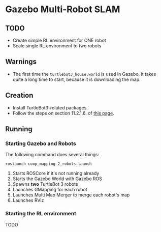 # Gazebo Multi-Robot SLAM

## TODO

- Create simple RL environment for ONE robot
- Scale single RL environment to two robots

## Warnings

-  The first time the `turtlebot3_house.world` is used in Gazebo, it takes quite a long time to start, because it is downloading the map.

## Creation

- Install TurtleBot3-related packages.
- Follow the steps on section 11.2.1.6. of [this page](http://emanual.robotis.com/docs/en/platform/turtlebot3/simulation/#turtlebot3-simulation-using-gazebo).

## Running

### Starting Gazebo and Robots

The following command does several things:

```
roslaunch coop_mapping 2_robots.launch 
```

1. Starts ROSCore if it's not running already
1. Starts the Gazebo World with Gazebo ROS
1. Spawns **two** TurtleBot 3 robots
1. Launches GMapping for each robot
1. Launches Multi Map Merger to merge each robot's map
1. Launches RViz

### Starting the RL environment

TODO
